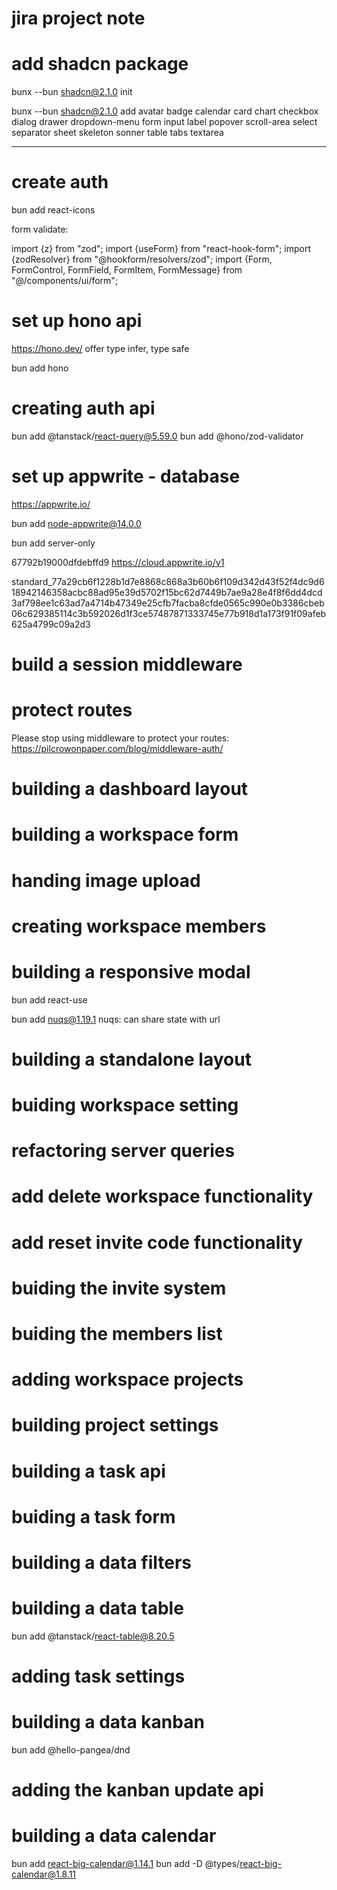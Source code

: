 # jira project note


# add shadcn package
bunx --bun shadcn@2.1.0 init

bunx --bun shadcn@2.1.0 add
avatar
badge
calendar
card
chart
checkbox
dialog
drawer
dropdown-menu
form
input
label
popover
scroll-area
select
separator
sheet
skeleton
sonner
table
tabs
textarea

---

# create auth

bun add react-icons

form validate:

import {z} from "zod";
import {useForm} from "react-hook-form";
import {zodResolver} from "@hookform/resolvers/zod";
import {Form, FormControl, FormField, FormItem, FormMessage} from "@/components/ui/form";


# set up hono api
https://hono.dev/
offer type infer, type safe

bun add hono


# creating auth api

bun add @tanstack/react-query@5.59.0
bun add @hono/zod-validator

# set up appwrite - database

https://appwrite.io/

bun add node-appwrite@14.0.0

bun add server-only

67792b19000dfdebffd9
https://cloud.appwrite.io/v1

standard_77a29cb6f1228b1d7e8868c868a3b60b6f109d342d43f52f4dc9d618942146358acbc88ad95e39d5702f15bc62d7449b7ae9a28e4f8f6dd4dcd3af798ee1c63ad7a4714b47349e25cfb7facba8cfde0565c990e0b3386cbeb06c629385114c3b592026d1f3ce57487871333745e77b918d1a173f91f09afeb625a4799c09a2d3

# build a session middleware
# protect routes

Please stop using middleware to protect your routes:
https://pilcrowonpaper.com/blog/middleware-auth/

# building a dashboard layout

# building a workspace form

# handing image upload

# creating workspace members

# building a responsive modal

bun add react-use

bun add nuqs@1.19.1
nuqs: can share state with url

# building a standalone layout

# buiding workspace setting

# refactoring server queries

# add delete workspace functionality

# add reset invite code functionality

# buiding the invite system

# buiding the members list

# adding workspace projects

# building project settings

# building a task api

# buiding a task form

# building a data filters

# building a data table

bun add @tanstack/react-table@8.20.5

# adding task settings

# building a data kanban

bun add @hello-pangea/dnd

# adding the kanban update api

# building a data calendar

bun add react-big-calendar@1.14.1
bun add -D @types/react-big-calendar@1.8.11
